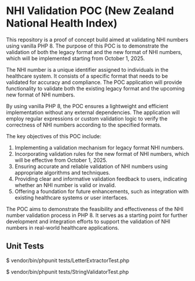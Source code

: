 # NHI Validation POC (New Zealand National Health Index)

This repository is a proof of concept build aimed at validating NHI numbers using vanilla PHP 8. The purpose of this POC is to demonstrate the validation of both the legacy format and the new format of NHI numbers, which will be implemented starting from October 1, 2025.

The NHI number is a unique identifier assigned to individuals in the healthcare system. It consists of a specific format that needs to be validated for accuracy and compliance. The POC application will provide functionality to validate both the existing legacy format and the upcoming new format of NHI numbers.

By using vanilla PHP 8, the POC ensures a lightweight and efficient implementation without any external dependencies. The application will employ regular expressions or custom validation logic to verify the correctness of NHI numbers according to the specified formats.

The key objectives of this POC include:

1. Implementing a validation mechanism for legacy format NHI numbers.
2. Incorporating validation rules for the new format of NHI numbers, which will be effective from October 1, 2025.
3. Ensuring accurate and reliable validation of NHI numbers using appropriate algorithms and techniques.
4. Providing clear and informative validation feedback to users, indicating whether an NHI number is valid or invalid.
5. Offering a foundation for future enhancements, such as integration with existing healthcare systems or user interfaces.

The POC aims to demonstrate the feasibility and effectiveness of the NHI number validation process in PHP 8. It serves as a starting point for further development and integration efforts to support the validation of NHI numbers in real-world healthcare applications.

## Unit Tests

$ vendor/bin/phpunit tests/LetterExtractorTest.php

$ vendor/bin/phpunit tests/StringValidatorTest.php